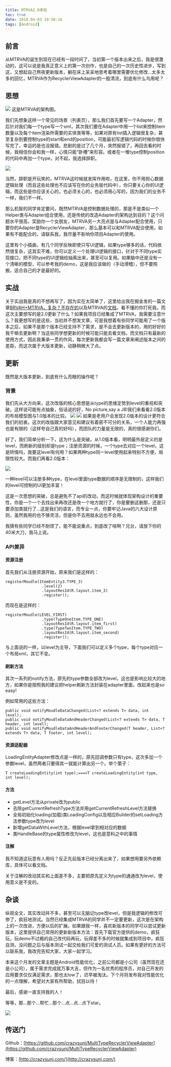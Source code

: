 ```yaml
---
title: MTRVA2.0来啦
toc: true
date: 2018-04-03 19:50:16
tags: [Android]
---
```

## 前言
从MTRVA的诞生到现在已经有一段时间了，当初第一个版本出来之后，我是很激动的，这可以说是我真正意义上的第一次创作，也是自己的一次历史性进步，写到这，又想起自己熬夜更新版本，躺在床上呆呆地思考着哪里需要优化修改...太多太多的回忆，MTRVA作为RecyclerViewAdapter的一股清流，到底有什么鸟用呢？

## 思想
![](/img/mtrva_architecture.png)
这是MTRVA的架构图。
<!--  more-->
我们先想象这样一个常见的场景（列表页），那么我们首先要写一个Adapter，然后针对我们每一个type写一个xml，其次我们要在Adapter中用一个list来控制item数量以及每个item渲染所需要的实体类等等，如果对原有list插入逻辑很复杂，甚至复杂到要控制type的start和end的position，可能最初写逻辑代码的时候你很快写完了，幸运的是也没报错。悲剧的是过了几个月，突然报错了，再回去看的时候，我相信你会和我一样，心情只能“卧槽”来形容。或者在一堆type控制position的代码中再加一个type，对不起，我选择辞职。

![](/img/gaoci.jpg)

当然，辞职是开玩笑的，MTRVA这时候就发挥作用啦，在这里，你不用担心数据逻辑处理（而且这些处理也不应该写在你的业务层代码中），你只要关心你的UI逻辑，而这些是你应该关心的，也必须关心的，也必须用心写的，因为我们的业务不一样，我们不一样。

那么机智的同学肯定要问，既然MTRVA是控制数据处理的，那是不是类似一个Helper类与Adapter组合使用，还是传统的改造Adapter的架构达到目的？这个问题水平很高，奖励你一个女朋友，MTRVA另一大亮点是与Adapter配合使用，只要你的Adapter是RecyclerViewAdapter，那么基本可以和MTRVA配合使用，如果有不能配合的，请联系我，我尽量不影响你项目Adapter的使用。

这里有个小插曲，有几个同学反映即使只写UI逻辑，如果type够多的话，代码依然很复杂，这其实不难，你可以定义一个处理UI逻辑的接口，针对于不同type实现接口，把不同type的UI逻辑给抽离出来，甚至可以复用。如果脑中还是没有一个清晰的模型，可以参考我的demo，这是我应该做的（手动滑稽），但不要照搬，适合自己的才是最好的。

## 实战
关于实战我是真的不想再写了，因为实在太简单了，这里给出我在掘金发的一篇文章[BRVAH+MTRVA，复杂？不存在的](https://juejin.im/post/59913263f265da3e331cde55)以及MTRVA的[文档](http://crazysunj.com/2017/08/14/MTRVA%E4%BD%BF%E7%94%A8%E8%AF%B4%E6%98%8E%E4%B9%A6/)，看不懂的你打死我，而这次主要想写的是2.0更新了什么？如果我项目已经集成了MTRVA，我需要注意什么？我更想写的是这些，当初并不想发文章，可是我想着有些同学可能用了一个版本之后，如果不是那个版本已经支持不了需求，是不会去更新版本的，用的好好的我干嘛去更新啊？当这些同学想更新的时候可能只能去看文档，而文档只有最新的使用方式，因此我秉承一贯的作风，每次更新我都会写一篇文章来阐述版本之间的差距，而这次属于大版本更新，动静稍微大了点。

## 更新
既然是大版本更新，到底有什么亮眼的操作呢？
### 背景
我们先从大方向来，这次改版的核心思想是从type的思维定势到level的重视和突破。这样说可能有点抽象，俗话说的好，No picture,say a J8!我们来看看2.0版本的布局模型图与1.0版本的比较。
![](/img/mtrva1.0.png)
![](/img/mtrva2.0.png)
如果是老用户会发现2.0版本的设计更符合我们的初衷。这次的改版跟大家意见和建议有着密不可分的关系，一个人能力再强也是有限的（这样夸自己真的好吗），而团队的力量是无限的，真的很感谢你们。

好了，我们简单分析一下，这为什么是突破。从1.0版本看，明明最外层定义的是level，而刷新的级别却是type；注册资源的时候，一个type去对应一个level，这是矫情吗，我要这level有何用？如果两种type同一level使用起来特别不方便，局限性较大。而我们再看2.0版本：

![](/img/niubimao.jpg)

一种level可以注册多种type，在level里面type数据的顺序是无限制的，这样我们的level可控制的UI更加丰富！

这是一次思想的突破，总是避免不了api的改动，而这时候就体现架构设计的重要性，你是一个一个去找出来再改还是改一个地方就行了，你是要删这删那，还是只要添加类就行了...这是我们的语言，而专业一点，你要牢记Java的六大设计原则，虽然我用的也不够灵活，但是你不去用就永远也不会用。

我猜有些同学已经不耐烦了，能不能说重点，到底改了啥啊？兄台，请放下你的40米大刀，我马上说。
### API差异
#### 资源注册
首先我们从注册资源开始，原来我们是这样的：

```
registerMoudle(ItemEntity3.TYPE_3)
                .level(2)
                .layoutResId(R.layout.item_3)
                .register();
```
而现在是这样的：

```
registerMoudle(LEVEL_FIRST)
                .type(TypeOneItem.TYPE_ONE)
                .layoutResId(R.layout.item_first)
                .type(TypeTwoItem.TYPE_TWO)
                .layoutResId(R.layout.item_second)
                .register();
```
与上面说的一样，以level为主导，下面我们可以定义多个type，每个type对应一个布局xml，其它不变。

#### 刷新方法
其次一系列的notify方法，原先的type参数全部改为level，这也是影响比较大的地方，如果你是按照我的建议把helper刷新方法封装在adapter里面，改起来也是so easy!

例如常用的这些方法：

```
public void notifyMoudleDataChanged(List<? extends T> data, int level);
public void notifyMoudleDataAndHeaderChanged(List<? extends T> data, T header, int level);
public void notifyMoudleDataAndHeaderAndFooterChanged(T header, List<? extends T> data, T footer, int level);
```
#### 资源适配器
LoadingEntityAdapter修改点是一样的，原先回调参数只有type，这次多加一个参数level，虽然两者只要得其一就能计算出另一个。举个栗子：

```
T createLoadingEntity(int type);===>T createLoadingEntity(int type, int level);
```
#### 方法
* getLevel方法从private改为public
* 去除getCurrentRefreshType方法并用getCurrentRefreshLevel方法替换
* 全局初始化loading(加载)类LoadingConfig以及相应Builder的setLoading方法参数type改为level
* 新增getDataWithLevel方法，根据level拿到相对应的数据
* 类HandleBase的type属性修改为level，这也是意料之中的事情

#### 注解
我不知道这玩意有人用吗？反正先前版本已经分离出来了，如果想用要另外依赖库，具体可以看文档。

关于注解的改动其实和上面差不多，主要把原先定义为type的通通改为level，使用意义是不变的。

## 杂谈
纵观全文，其实改动并不多，甚至可以无脑记type改level，但是我逻辑的修改可惨了，疯狂地测试。当然已经集成MTRVA的同学并不一定要更新，这次是在架构上的一次改进，方便以后的扩展。如果跟我一样，喜欢新版本的同学可以尝试更新版本，这里提供自己常用的更新新版本方法：首先下载官方提供的demo，疯狂玩，玩demo不过瘾的自己改代码再玩，玩得差不多的时候就集成到项目中，疯狂自测，没问题之后与版本测试一起交给我们可爱的测试人员。如果有更好的方法可以联系我，我改完告知大家，大家一起学习。

本来这个月发的文章主题是Android性能优化，之前公司都是小公司（虽然现在还是小公司），属于需求完成就万事大吉，但作为一名优秀的程序员，对自己开发的应用要求仅仅满足需求，那也太low了，迟早被淘汰。下个月将发布我对性能优化的一点理解，希望对大家有所帮助，拭目以待！

最后，感谢一直支持我的人！

等等，那...那个...帮忙...那个...点...点...点下star。

![](/img/kelianxixi.jpg)
## 传送门
Github：[https://github.com/crazysunj/MultiTypeRecyclerViewAdapter](https://github.com/crazysunj/MultiTypeRecyclerViewAdapter)

博客：[http://crazysunj.com/](http://crazysunj.com/)

